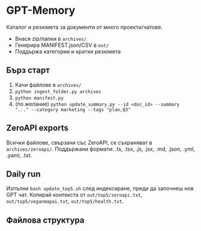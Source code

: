 # GPT-Memory
Каталог и резюмета за документи от много проекти/чатове.
- Внася zip/папки в `archives/`
- Генерира MANIFEST.json/CSV в `out/`
- Поддържа категории и кратки резюмета

## Бърз старт
1) Качи файлове в `archives/`
2) `python ingest_folder.py archives`
3) `python manifest.py`
4) (по желание) `python update_summary.py --id <doc_id> --summary "..." --category marketing --tags "plan,Q3"`

## ZeroAPI exports
Всички файлове, свързани със ZeroAPI, се съхраняват в `archives/zeroapi/`. Поддържани формати: .ts, .tsx, .js, .jsx, .md, .json, .yml, .yaml, .txt.

## Daily run
Изпълни `bash update_top5.sh` след индексиране, преди да започнеш нов GPT чат. Копирай контекста от `out/top5/zeroapi.txt`, `out/top5/veganmapai.txt`, `out/top5/health.txt`.

## Файлова структура
